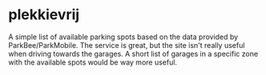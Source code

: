 # plekkievrij
A simple list of available parking spots based on the data provided by ParkBee/ParkMobile. The service is great, but the site isn't really useful when driving towards the garages. A short list of garages in a specific zone with the available spots would be way more useful.
